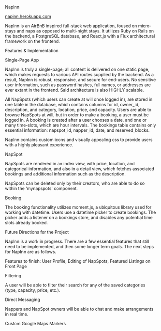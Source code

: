 NapInn

[napinn.herokuapp.com](https://napinn.herokuapp.com)

NapInn is an AirBnB inspired full-stack web application, foused on micro-stays and naps as opposed to multi-night stays. It utilizes Ruby on Rails on the backend, a PostgreSQL database, and React.js with a Flux architectural framework on the frontend.

Features & Implementation

Single-Page App

NapInn is truly a single-page; all content is delivered on one static page, which makes requests to various API routes supplied by the backend. As a result, NapInn is robust, responsive, and secure for end-users. No sensitive user information, such as password hashes, full names, or addresses are ever extant in the frontend. Said architecture is also HIGHLY scalable.

All NapSpots (which users can create at will once logged in), are stored in one table in the database, which contains columns for id, owner_id, description, and category, location, price, and capacity. Users are able to browse NapSpots at will, but in order to make a booking, a user must be logged in. A booking is created after a user chooses a date, and one or many time-slots, which are hour intervals. The bookings table contains only essential information: napspot_id, napper_id, date, and reserved_blocks.

NapInn contains custom icons and visually appealing css to provide users with a highly pleasant experience.


NapSpot

NapSpots are rendered in an index view, with price, location, and categorical information, and also in a detail view, which fetches associated bookings and additional information such as the description.

NapSpots can be deleted only by their creators, who are able to do so within the 'mynapspots' component.

Booking

The booking functionality utilizes moment.js, a ubiquitous library used for working with datetime. Users use a datetime picker to create bookings. The picker adds a listener on a bookings store, and disables any potential time slots already booked.


Future Directions for the Project

NapInn is a work in progress. There are a few essential features that still need to be implemented, and then some longer term goals. The next steps for NapInn are as follows.

Features to finish: User Profile, Editing of NapSpots, Featured Listings on Front Page

Filtering

A user will be able to filter their search for any of the saved categories (type, capacity, price, etc.).

Direct Messaging

Nappers and NapSpot owners will be able to chat and make arrangements in real time.

Custom Google Maps Markers

